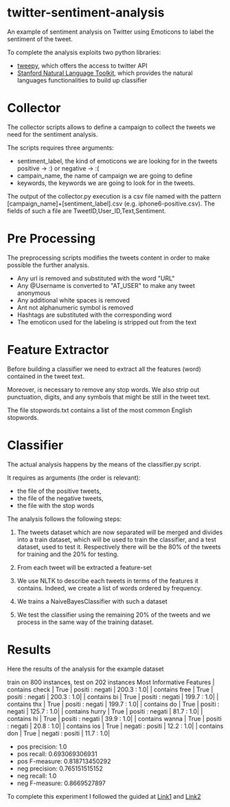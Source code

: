 # twitter-sentiment-analysis
An example of sentiment analysis on Twitter using Emoticons to label the sentiment of the tweet.

To complete the analysis exploits two python libraries:

- [tweepy](http://www.tweepy.org/), which offers the access to twitter API
- [Stanford Natural Language Toolkit](http://www.nltk.org/), which provides the natural languages functionalities to build up classifier

# Collector

The collector scripts allows to define a campaign to collect the tweets we need for the sentiment analysis.

The scripts requires three arguments:  
 - sentiment_label, the kind of emoticons we are looking for in the tweets positive -> :) or negative -> :(
 - campain_name, the name of campaign we are going to define
 - keywords, the keywords we are going to look for in the tweets.

The output of the collector.py execution is a csv file named with the pattern 
[campaign_name]+[sentiment_label].csv (e.g. iphone6-positive.csv). The fields of such a file are TweetID,User_ID,Text,Sentiment.

# Pre Processing

The preprocessing scripts modifies the tweets content in order to make possible the further analysis. 

- Any url is removed and substituted with the word "URL"
- Any @Username is converted to "AT_USER" to make any tweet anonymous 
- Any additional white spaces is removed
- Ant not alphanumeric symbol is removed 
- Hashtags are substituted with the corresponding word
- The emoticon used for the labeling is stripped out from the text

# Feature Extractor

Before building a classifier we need to extract all the features (word) contained in the tweet text.

Moreover, is necessary to remove any stop words. 
We also strip out punctuation, digits, and any symbols that might be still in the tweet text.

The file stopwords.txt contains a list of the most common English stopwords.

# Classifier

The actual analysis happens by the means of the classifier.py script.

It requires as arguments (the order is relevant):

- the file of the positive tweets, 
- the file of the negative tweets,
- the file with the stop words

The analysis follows the following steps:

1) The tweets dataset which are now separated will be merged and divides into a train dataset, which will be used to train the classifier, and a test dataset, used to test it. Respectively there will be the 80% of the tweets for training and the 20% for testing.

2) From each tweet will be extracted a feature-set
3) We use NLTK to describe each tweets in terms of the features it contains. Indeed, we create a list of words ordered by frequency.
4) We trains a NaiveBayesClassifier with such a dataset
5) We test the classifier using the remaining 20% of the tweets and we process in the same way of the training dataset.

# Results

Here the results of the analysis for the example dataset

train on 800 instances, test on 202 instances
Most Informative Features
| contains check |  True  |          positi : negati |    200.3 : 1.0| 
| contains free |  True   |         positi : negati |    200.3 : 1.0| 
| contains bi |  True     |       positi : negati |   199.7 : 1.0| 
| contains thx |  True   |         positi : negati |     199.7 : 1.0| 
| contains do |  True    |        positi : negati |    125.7 : 1.0| 
| contains hurry |  True  |          positi : negati |      81.7 : 1.0| 
| contains hi |  True    |        positi : negati |     39.9 : 1.0| 
| contains wanna |  True  |          positi : negati |      20.8 : 1.0| 
| contains ios |  True   |         negati : positi |      12.2 : 1.0| 
| contains don |  True   |         negati : positi |      11.7 : 1.0| 

- pos precision: 1.0
- pos recall: 0.693069306931
- pos F-measure: 0.818713450292
- neg precision: 0.765151515152
- neg recall: 1.0
- neg F-measure: 0.8669527897

To complete this experiment I followed the guided at [Link1](http://ravikiranj.net/posts/2012/code/how-build-twitter-sentiment-analyzer/#implementation-details) and [Link2](http://www.laurentluce.com/posts/twitter-sentiment-analysis-using-python-and-nltk/)


